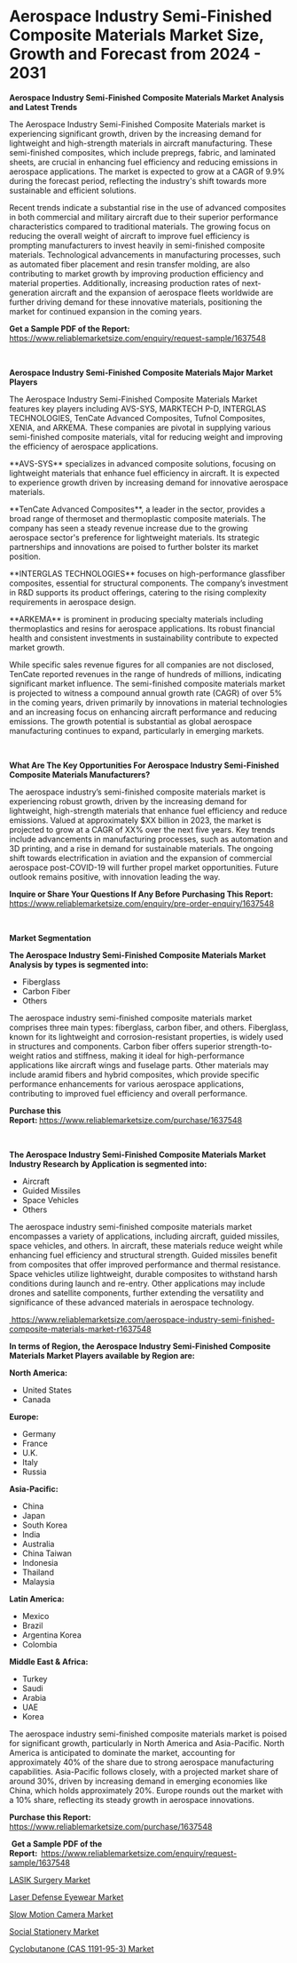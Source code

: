 <p><h1>Aerospace Industry Semi-Finished Composite Materials Market Size, Growth and Forecast from 2024 - 2031</h1></p><p><strong>Aerospace Industry Semi-Finished Composite Materials Market Analysis and Latest Trends</strong></p>
<p><p>The Aerospace Industry Semi-Finished Composite Materials market is experiencing significant growth, driven by the increasing demand for lightweight and high-strength materials in aircraft manufacturing. These semi-finished composites, which include prepregs, fabric, and laminated sheets, are crucial in enhancing fuel efficiency and reducing emissions in aerospace applications. The market is expected to grow at a CAGR of 9.9% during the forecast period, reflecting the industry's shift towards more sustainable and efficient solutions.</p><p>Recent trends indicate a substantial rise in the use of advanced composites in both commercial and military aircraft due to their superior performance characteristics compared to traditional materials. The growing focus on reducing the overall weight of aircraft to improve fuel efficiency is prompting manufacturers to invest heavily in semi-finished composite materials. Technological advancements in manufacturing processes, such as automated fiber placement and resin transfer molding, are also contributing to market growth by improving production efficiency and material properties. Additionally, increasing production rates of next-generation aircraft and the expansion of aerospace fleets worldwide are further driving demand for these innovative materials, positioning the market for continued expansion in the coming years.</p></p>
<p><strong>Get a Sample PDF of the Report:&nbsp;</strong> <a href="https://www.reliablemarketsize.com/enquiry/request-sample/1637548">https://www.reliablemarketsize.com/enquiry/request-sample/1637548</a></p>
<p>&nbsp;</p>
<p><strong>Aerospace Industry Semi-Finished Composite Materials Major Market Players</strong></p>
<p><p>The Aerospace Industry Semi-Finished Composite Materials Market features key players including AVS-SYS, MARKTECH P-D, INTERGLAS TECHNOLOGIES, TenCate Advanced Composites, Tufnol Composites, XENIA, and ARKEMA. These companies are pivotal in supplying various semi-finished composite materials, vital for reducing weight and improving the efficiency of aerospace applications.</p><p>**AVS-SYS** specializes in advanced composite solutions, focusing on lightweight materials that enhance fuel efficiency in aircraft. It is expected to experience growth driven by increasing demand for innovative aerospace materials.</p><p>**TenCate Advanced Composites**, a leader in the sector, provides a broad range of thermoset and thermoplastic composite materials. The company has seen a steady revenue increase due to the growing aerospace sector's preference for lightweight materials. Its strategic partnerships and innovations are poised to further bolster its market position.</p><p>**INTERGLAS TECHNOLOGIES** focuses on high-performance glassfiber composites, essential for structural components. The company’s investment in R&D supports its product offerings, catering to the rising complexity requirements in aerospace design.</p><p>**ARKEMA** is prominent in producing specialty materials including thermoplastics and resins for aerospace applications. Its robust financial health and consistent investments in sustainability contribute to expected market growth.</p><p>While specific sales revenue figures for all companies are not disclosed, TenCate reported revenues in the range of hundreds of millions, indicating significant market influence. The semi-finished composite materials market is projected to witness a compound annual growth rate (CAGR) of over 5% in the coming years, driven primarily by innovations in material technologies and an increasing focus on enhancing aircraft performance and reducing emissions. The growth potential is substantial as global aerospace manufacturing continues to expand, particularly in emerging markets.</p></p>
<p>&nbsp;</p>
<p><strong>What Are The Key Opportunities For Aerospace Industry Semi-Finished Composite Materials Manufacturers?</strong></p>
<p><p>The aerospace industry’s semi-finished composite materials market is experiencing robust growth, driven by the increasing demand for lightweight, high-strength materials that enhance fuel efficiency and reduce emissions. Valued at approximately $XX billion in 2023, the market is projected to grow at a CAGR of XX% over the next five years. Key trends include advancements in manufacturing processes, such as automation and 3D printing, and a rise in demand for sustainable materials. The ongoing shift towards electrification in aviation and the expansion of commercial aerospace post-COVID-19 will further propel market opportunities. Future outlook remains positive, with innovation leading the way.</p></p>
<p><strong>Inquire or Share Your Questions If Any Before Purchasing This Report:</strong> <a href="https://www.reliablemarketsize.com/enquiry/pre-order-enquiry/1637548">https://www.reliablemarketsize.com/enquiry/pre-order-enquiry/1637548</a></p>
<p>&nbsp;</p>
<p><strong>Market Segmentation</strong></p>
<p><strong>The Aerospace Industry Semi-Finished Composite Materials Market Analysis by types is segmented into:</strong></p>
<p><ul><li>Fiberglass</li><li>Carbon Fiber</li><li>Others</li></ul></p>
<p><p>The aerospace industry semi-finished composite materials market comprises three main types: fiberglass, carbon fiber, and others. Fiberglass, known for its lightweight and corrosion-resistant properties, is widely used in structures and components. Carbon fiber offers superior strength-to-weight ratios and stiffness, making it ideal for high-performance applications like aircraft wings and fuselage parts. Other materials may include aramid fibers and hybrid composites, which provide specific performance enhancements for various aerospace applications, contributing to improved fuel efficiency and overall performance.</p></p>
<p><strong>Purchase this Report:&nbsp;</strong><a href="https://www.reliablemarketsize.com/purchase/1637548">https://www.reliablemarketsize.com/purchase/1637548</a></p>
<p>&nbsp;</p>
<p><strong>The Aerospace Industry Semi-Finished Composite Materials Market Industry Research by Application is segmented into:</strong></p>
<p><ul><li>Aircraft</li><li>Guided Missiles</li><li>Space Vehicles</li><li>Others</li></ul></p>
<p><p>The aerospace industry semi-finished composite materials market encompasses a variety of applications, including aircraft, guided missiles, space vehicles, and others. In aircraft, these materials reduce weight while enhancing fuel efficiency and structural strength. Guided missiles benefit from composites that offer improved performance and thermal resistance. Space vehicles utilize lightweight, durable composites to withstand harsh conditions during launch and re-entry. Other applications may include drones and satellite components, further extending the versatility and significance of these advanced materials in aerospace technology.</p></p>
<p><a href="https://www.reliablemarketsize.com/aerospace-industry-semi-finished-composite-materials-market-r1637548">&nbsp;https://www.reliablemarketsize.com/aerospace-industry-semi-finished-composite-materials-market-r1637548</a></p>
<p><strong>In terms of Region, the Aerospace Industry Semi-Finished Composite Materials Market Players available by Region are:</strong></p>
<p>
    <p> <strong> North America: </strong>
        <ul>
            <li>United States</li>
            <li>Canada</li>
        </ul>
        </p> 
    <p> <strong> Europe: </strong>
        <ul>
            <li>Germany</li>
            <li>France</li>
            <li>U.K.</li>
            <li>Italy</li>
            <li>Russia</li>
        </ul>
        </p> 
    <p> <strong> Asia-Pacific: </strong>
        <ul>
            <li>China</li>
            <li>Japan</li>
            <li>South Korea</li>
            <li>India</li>
            <li>Australia</li>
            <li>China Taiwan</li>
            <li>Indonesia</li>
            <li>Thailand</li>
            <li>Malaysia</li>
        </ul>
        </p> 
    <p> <strong> Latin America: </strong>
        <ul>
            <li>Mexico</li>
            <li>Brazil</li>
            <li>Argentina Korea</li>
            <li>Colombia</li>
        </ul>
        </p> 
    <p> <strong> Middle East & Africa: </strong>
        <ul>
            <li>Turkey</li>
            <li>Saudi</li>
            <li>Arabia</li>
            <li>UAE</li>
            <li>Korea</li>
        </ul>
    </p>
    </p>
<p><p>The aerospace industry semi-finished composite materials market is poised for significant growth, particularly in North America and Asia-Pacific. North America is anticipated to dominate the market, accounting for approximately 40% of the share due to strong aerospace manufacturing capabilities. Asia-Pacific follows closely, with a projected market share of around 30%, driven by increasing demand in emerging economies like China, which holds approximately 20%. Europe rounds out the market with a 10% share, reflecting its steady growth in aerospace innovations.</p></p>
<p><strong>Purchase this Report: </strong><a href="https://www.reliablemarketsize.com/purchase/1637548">https://www.reliablemarketsize.com/purchase/1637548</a></p>
<p>&nbsp;<strong>Get a Sample PDF of the Report:&nbsp;&nbsp;</strong><a href="https://www.reliablemarketsize.com/enquiry/request-sample/1637548">https://www.reliablemarketsize.com/enquiry/request-sample/1637548</a></p>
<p><strong></strong></p>
<p><p><a href="https://www.linkedin.com/pulse/global-lasik-surgery-market-size-trends-analysis-regional-outlook-b6spe?trackingId=wpXMTDlaTumFFw%2ByQq86Kw%3D%3D">LASIK Surgery Market</a></p><p><a href="https://www.linkedin.com/pulse/laser-defense-eyewear-market-size-growth-industry-analysis-e8qge?trackingId=nG7kSjTUQeSsQAM4HherIg%3D%3D">Laser Defense Eyewear Market</a></p><p><a href="https://issuu.com/reportprime-2/docs/slow-motion-camera-market-size-2030_2e2f1e66927af3">Slow Motion Camera Market</a></p><p><a href="https://issuu.com/reportprime-2/docs/social-stationery-market-size-2030._89ead1d674e1f3">Social Stationery Market</a></p><p><a href="https://medium.com/@ifnaqcoh16/market-insights-global-cyclobutanone-cas-1191-95-3-market-forecast-and-innovation-trends-2024-3a30979cae82">Cyclobutanone (CAS 1191-95-3) Market</a></p></p>